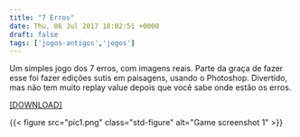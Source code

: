 ```yaml
---
title: "7 Erros"
date: Thu, 06 Jul 2017 18:02:51 +0000
draft: false
tags: ['jogos-antigos','jogos']
---
```


Um simples jogo dos 7 erros, com imagens reais. Parte da graça de fazer esse foi fazer edições sutis em paisagens, usando o Photoshop. Divertido, mas não tem muito replay value depois que você sabe onde estão os erros.

[\[DOWNLOAD\]](https://www.dropbox.com/s/nc7eyfpebhjo3lo/7%20erros.rar?dl=0)

{{< figure src="pic1.png" class="std-figure" alt="Game screenshot 1" >}}